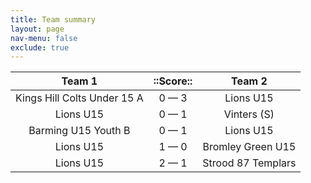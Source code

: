 ```yaml
---
title: Team summary
layout: page
nav-menu: false
exclude: true
---
```




|           Team 1            |  ::Score::  |       Team 2       |
|:---------------------------:|:-----------:|:------------------:|
| Kings Hill Colts Under 15 A | 0 &mdash; 3 |     Lions U15      |
|          Lions U15          | 0 &mdash; 1 |    Vinters (S)     |
|     Barming U15 Youth B     | 0 &mdash; 1 |     Lions U15      |
|          Lions U15          | 1 &mdash; 0 | Bromley Green U15  |
|          Lions U15          | 2 &mdash; 1 | Strood 87 Templars |

 <br /><br /><br />